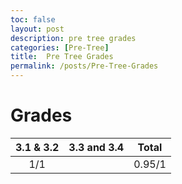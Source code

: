 ```yaml
---
toc: false
layout: post
description: pre tree grades
categories: [Pre-Tree]
title:  Pre Tree Grades
permalink: /posts/Pre-Tree-Grades
---
```


# Grades

| 3.1 & 3.2   | 3.3 and 3.4   |    Total    |
| :---------: | :-----------: | :---------: |
| 1/1 |       | 0.95/1        |  1.95/2     |